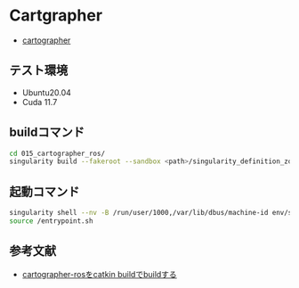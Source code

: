 # Cartgrapher

- [cartographer](https://github.com/cartographer-project/cartographer)

## テスト環境

- Ubuntu20.04
- Cuda 11.7

## buildコマンド

```bash
cd 015_cartographer_ros/
singularity build --fakeroot --sandbox <path>/singularity_definition_zoo/015_cartographer_ros/sandbox_cartographer Definitionfile.def 
```

## 起動コマンド

```bash
singularity shell --nv -B /run/user/1000,/var/lib/dbus/machine-id env/sandbox_cartographer/
source /entrypoint.sh
```

## 参考文献

- [cartographer-rosをcatkin buildでbuildする](https://qiita.com/Decwest/items/ac1a701a2217dd05e1fb)